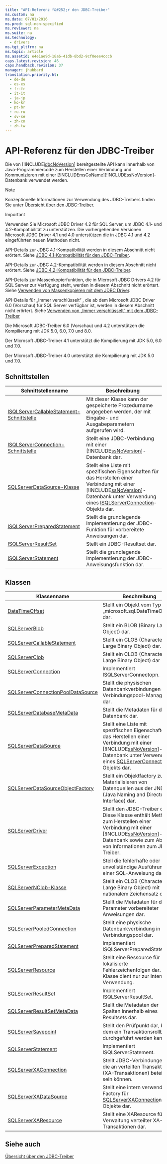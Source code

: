 ```yaml
---
title: "API-Referenz f&#252;r den JDBC-Treiber"
ms.custom: na
ms.date: 07/01/2016
ms.prod: sql-non-specified
ms.reviewer: na
ms.suite: na
ms.technology: 
  - drivers
ms.tgt_pltfrm: na
ms.topic: article
ms.assetid: e4e1ae9d-18a6-41db-8bd2-9cf0eee4cccb
caps.latest.revision: 46
caps.handback.revision: 37
manager: jhubbard
translation.priority.ht: 
  - de-de
  - es-es
  - fr-fr
  - it-it
  - ja-jp
  - ko-kr
  - pt-br
  - ru-ru
  - sv-se
  - zh-cn
  - zh-tw
---
```

# API-Referenz f&#252;r den JDBC-Treiber
  Die von [!INCLUDE[jdbcNoVersion](../content/includes/jdbcNoVersion_md.md)] bereitgestellte API kann innerhalb von Java\-Programmiercode zum Herstellen einer Verbindung und Kommunizieren mit einer [!INCLUDE[msCoName](../content/includes/msCoName_md.md)][!INCLUDE[ssNoVersion](../content/includes/ssNoVersion_md.md)]\-Datenbank verwendet werden.  
  
> [!NOTE]  
>  Konzeptionelle Informationen zur Verwendung des JDBC\-Treibers finden Sie unter [Übersicht über den JDBC-Treiber](../content/Overview-of-the-JDBC-Driver.md).  
  
> [!IMPORTANT]  
>  Verwenden Sie Microsoft JDBC Driver 4.2 für SQL Server, um JDBC 4.1\- und 4.2\-Kompatibilität zu unterstützen. Die vorhergehenden Versionen Microsoft JDBC Driver 4.1 und 4.0 unterstützen die in JDBC 4.1 und 4.2 eingeführten neuen Methoden nicht.  
>   
>  API\-Details zur JDBC 4.1\-Kompatibilität werden in diesem Abschnitt nicht erörtert. Siehe [JDBC 4.1-Kompatibilität für den JDBC-Treiber](../content/JDBC-4.1-Compliance-for-the-JDBC-Driver.md).  
>   
>  API\-Details zur JDBC 4.2\-Kompatibilität werden in diesem Abschnitt nicht erörtert. Siehe [JDBC 4.2-Kompatibilität für den JDBC-Treiber](../content/JDBC-4.2-Compliance-for-the-JDBC-Driver.md).  
>   
>  API\-Details zur Massenkopierfunktion, die in Microsoft JDBC Drivers 4.2 für SQL Server zur Verfügung steht, werden in diesem Abschnitt nicht erörtert.  Siehe [Verwenden von Massenkopieren mit dem JDBC Driver](../content/Using-Bulk-Copy-with-the-JDBC-Driver.md).  
>   
>  API\-Details für „Immer verschlüsselt“ , die ab dem Microsoft JDBC Driver 6.0 \(Vorschau\) für SQL Server verfügbar ist, werden in diesem Abschnitt nicht erörtert. Siehe [Verwenden von „Immer verschlüsselt“ mit dem JDBC-Treiber](../content/Using-Always-Encrypted-with-the-JDBC-Driver.md)  
>   
>  Die Microsoft JDBC\-Treiber 6.0 \(Vorschau\) und 4.2 unterstützen die Kompilierung mit JDK 5.0, 6.0, 7.0 und 8.0.  
>   
>  Der Microsoft JDBC\-Treiber 4.1 unterstützt die Kompilierung mit JDK 5.0, 6.0 und 7.0.  
>   
>  Der Microsoft JDBC\-Treiber 4.0 unterstützt die Kompilierung mit JDK 5.0 und 7.0.  
  
## Schnittstellen  
  
|Schnittstellenname|Beschreibung|  
|------------------------|------------------|  
|[ISQLServerCallableStatement-Schnittstelle](../content/ISQLServerCallableStatement-Interface.md)|Mit dieser Klasse kann der gespeicherte Prozedurname angegeben werden, der mit Eingabe\- und Ausgabeparametern aufgerufen wird.|  
|[ISQLServerConnection-Schnittstelle](../content/ISQLServerConnection-Interface.md)|Stellt eine JDBC\-Verbindung mit einer [!INCLUDE[ssNoVersion](../content/includes/ssNoVersion_md.md)]\-Datenbank dar.|  
|[SQLServerDataSource-Klasse](../content/SQLServerDataSource-Class.md)|Stellt eine Liste mit spezifischen Eigenschaften für das Herstellen einer Verbindung mit einer [!INCLUDE[ssNoVersion](../content/includes/ssNoVersion_md.md)]\-Datenbank unter Verwendung eines [ISQLServerConnection](../content/SQLServerConnection-Class.md)\-Objekts dar.|  
|[ISQLServerPreparedStatement](../content/ISQLServerPreparedStatement-Interface.md)|Stellt die grundlegende Implementierung der JDBC\-Funktion für vorbereitete Anweisungen dar.|  
|[ISQLServerResultSet](../content/ISQLServerResultSet-Interface.md)|Stellt ein JDBC\-Resultset dar.|  
|[ISQLServerStatement](../content/ISQLServerStatement-Interface.md)|Stellt die grundlegende Implementierung der JDBC\-Anweisungsfunktion dar.|  
  
## Klassen  
  
|Klassenname|Beschreibung|  
|-----------------|------------------|  
|[DateTimeOffset](../content/DateTimeOffset-Class.md)|Stellt ein Objekt vom Typ „microsoft.sql.DateTimeOffset“ dar.|  
|[SQLServerBlob](../content/SQLServerBlob-Class.md)|Stellt ein BLOB \(Binary Large Object\) dar.|  
|[SQLServerCallableStatement](../content/SQLServerCallableStatement-Class.md)|Stellt ein CLOB \(Character Large Binary Object\) dar.|  
|[SQLServerClob](../content/SQLServerClob-Class.md)|Stellt ein CLOB \(Character Large Binary Object\) dar|  
|[SQLServerConnection](../content/SQLServerConnection-Class.md)|Implementiert ISQLServerConnectopn.|  
|[SQLServerConnectionPoolDataSource](../content/SQLServerConnectionPoolDataSource-Class.md)|Stellt die physischen Datenbankverbindungen für Verbindungspool\-Manager dar.|  
|[SQLServerDatabaseMetaData](../content/SQLServerDatabaseMetaData-Class.md)|Stellt die Metadaten für die Datenbank dar.|  
|[SQLServerDataSource](../content/ISQLServerDataSource-Interface.md)|Stellt eine Liste mit spezifischen Eigenschaften für das Herstellen einer Verbindung mit einer [!INCLUDE[ssNoVersion](../content/includes/ssNoVersion_md.md)]\-Datenbank unter Verwendung eines [SQLServerConnection](../content/SQLServerConnection-Class.md)\-Objekts dar.|  
|[SQLServerDataSourceObjectFactory](../content/SQLServerDataSourceObjectFactory-Class.md)|Stellt ein Objektfactory zum Materialisieren von Datenquellen aus der JNDI \(Java Naming and Directory Interface\) dar.|  
|[SQLServerDriver](../content/SQLServerDriver-Class.md)|Stellt den JDBC\-Treiber dar. Diese Klasse enthält Methoden zum Herstellen einer Verbindung mit einer [!INCLUDE[ssNoVersion](../content/includes/ssNoVersion_md.md)]\-Datenbank sowie zum Abrufen von Informationen zum JDBC\-Treiber.|  
|[SQLServerException](../content/SQLServerException-Class.md)|Stell die fehlerhafte oder unvollständige Ausführung einer SQL\-Anweisung dar.|  
|[SQLServerNClob\-Klasse](../content/SQLServerNClob-Class.md)|Stellt ein CLOB \(Character Large Binary Object\) mit nationalem Zeichensatz dar.|  
|[SQLServerParameterMetaData](../content/SQLServerParameterMetaData-Class.md)|Stellt die Metadaten für die Parameter vorbereiteter Anweisungen dar.|  
|[SQLServerPooledConnection](../content/SQLServerPooledConnection-Class.md)|Stellt eine physische Datenbankverbindung in einem Verbindungspool dar.|  
|[SQLServerPreparedStatement](../content/SQLServerPreparedStatement-Class.md)|Implementiert ISQLServerPreparedStatement.|  
|[SQLServerResource](../content/SQLServerResource-Class.md)|Stellt eine Ressource für lokalisierte Fehlerzeichenfolgen dar. Diese Klasse dient nur zur internen Verwendung.|  
|[SQLServerResultSet](../content/SQLServerResultSet-Class.md)|Implementiert ISQLServerResultSet.|  
|[SQLServerResultSetMetaData](../content/SQLServerResultSetMetaData-Class.md)|Stellt die Metadaten der Spalten innerhalb eines Resultsets dar.|  
|[SQLServerSavepoint](../content/SQLServerSavepoint-Class.md)|Stellt den Prüfpunkt dar, bis zu dem ein Transaktionsrollback durchgeführt werden kann.|  
|[SQLServerStatement](../content/SQLServerStatement-Class.md)|Implementiert ISQLServerStatement.|  
|[SQLServerXAConnection](../content/SQLServerXAConnection-Class.md)|Stellt JDBC\-Verbindungen dar, die an verteilten Transaktionen \(XA\-Transaktionen\) beteiligt sein können.|  
|[SQLServerXADataSource](../content/SQLServerXADataSource-Class.md)|Stellt eine intern verwendete Factory für [SQLServerXAConnectio](../content/SQLServerXAConnection-Class.md)n\-Objekte dar.|  
|[SQLServerXAResource](../content/SQLServerXAResource-Class.md)|Stellt eine XAResource für die Verwaltung verteilter XA\-Transaktionen dar.|  
  
## Siehe auch  
 [Übersicht über den JDBC-Treiber](../content/Overview-of-the-JDBC-Driver.md)  
  
  